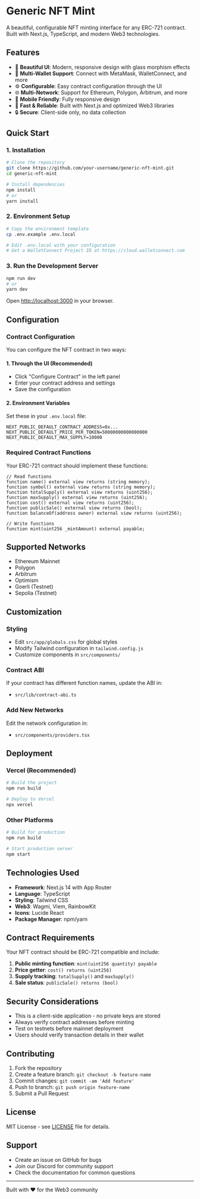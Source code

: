 # Generic NFT Mint

A beautiful, configurable NFT minting interface for any ERC-721 contract. Built with Next.js, TypeScript, and modern Web3 technologies.

## Features

- 🎨 **Beautiful UI**: Modern, responsive design with glass morphism effects
- 🔗 **Multi-Wallet Support**: Connect with MetaMask, WalletConnect, and more
- ⚙️ **Configurable**: Easy contract configuration through the UI
- 🌐 **Multi-Network**: Support for Ethereum, Polygon, Arbitrum, and more
- 📱 **Mobile Friendly**: Fully responsive design
- 🚀 **Fast & Reliable**: Built with Next.js and optimized Web3 libraries
- 🔒 **Secure**: Client-side only, no data collection

## Quick Start

### 1. Installation

```bash
# Clone the repository
git clone https://github.com/your-username/generic-nft-mint.git
cd generic-nft-mint

# Install dependencies
npm install
# or
yarn install
```

### 2. Environment Setup

```bash
# Copy the environment template
cp .env.example .env.local

# Edit .env.local with your configuration
# Get a WalletConnect Project ID at https://cloud.walletconnect.com
```

### 3. Run the Development Server

```bash
npm run dev
# or
yarn dev
```

Open [http://localhost:3000](http://localhost:3000) in your browser.

## Configuration

### Contract Configuration

You can configure the NFT contract in two ways:

#### 1. Through the UI (Recommended)
- Click "Configure Contract" in the left panel
- Enter your contract address and settings
- Save the configuration

#### 2. Environment Variables
Set these in your `.env.local` file:

```env
NEXT_PUBLIC_DEFAULT_CONTRACT_ADDRESS=0x...
NEXT_PUBLIC_DEFAULT_PRICE_PER_TOKEN=50000000000000000
NEXT_PUBLIC_DEFAULT_MAX_SUPPLY=10000
```

### Required Contract Functions

Your ERC-721 contract should implement these functions:

```solidity
// Read functions
function name() external view returns (string memory);
function symbol() external view returns (string memory);
function totalSupply() external view returns (uint256);
function maxSupply() external view returns (uint256);
function cost() external view returns (uint256);
function publicSale() external view returns (bool);
function balanceOf(address owner) external view returns (uint256);

// Write functions
function mint(uint256 _mintAmount) external payable;
```

## Supported Networks

- Ethereum Mainnet
- Polygon
- Arbitrum
- Optimism
- Goerli (Testnet)
- Sepolia (Testnet)

## Customization

### Styling
- Edit `src/app/globals.css` for global styles
- Modify Tailwind configuration in `tailwind.config.js`
- Customize components in `src/components/`

### Contract ABI
If your contract has different function names, update the ABI in:
- `src/lib/contract-abi.ts`

### Add New Networks
Edit the network configuration in:
- `src/components/providers.tsx`

## Deployment

### Vercel (Recommended)

```bash
# Build the project
npm run build

# Deploy to Vercel
npx vercel
```

### Other Platforms

```bash
# Build for production
npm run build

# Start production server
npm start
```

## Technologies Used

- **Framework**: Next.js 14 with App Router
- **Language**: TypeScript
- **Styling**: Tailwind CSS
- **Web3**: Wagmi, Viem, RainbowKit
- **Icons**: Lucide React
- **Package Manager**: npm/yarn

## Contract Requirements

Your NFT contract should be ERC-721 compatible and include:

1. **Public minting function**: `mint(uint256 quantity) payable`
2. **Price getter**: `cost() returns (uint256)`
3. **Supply tracking**: `totalSupply()` and `maxSupply()`
4. **Sale status**: `publicSale() returns (bool)`

## Security Considerations

- This is a client-side application - no private keys are stored
- Always verify contract addresses before minting
- Test on testnets before mainnet deployment
- Users should verify transaction details in their wallet

## Contributing

1. Fork the repository
2. Create a feature branch: `git checkout -b feature-name`
3. Commit changes: `git commit -am 'Add feature'`
4. Push to branch: `git push origin feature-name`
5. Submit a Pull Request

## License

MIT License - see [LICENSE](LICENSE) file for details.

## Support

- Create an issue on GitHub for bugs
- Join our Discord for community support
- Check the documentation for common questions

---

Built with ❤️ for the Web3 community 